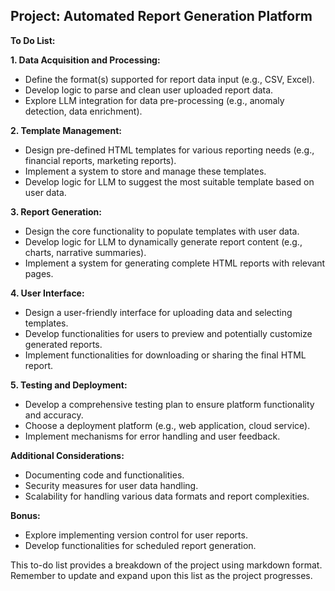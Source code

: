 ## Project: Automated Report Generation Platform

**To Do List:**

**1. Data Acquisition and Processing:**

* Define the format(s)  supported for report data input (e.g., CSV, Excel).
* Develop logic to parse and clean user uploaded report data.
* Explore LLM integration for data pre-processing (e.g., anomaly detection, data enrichment).

**2. Template Management:**

* Design pre-defined HTML templates for various reporting needs (e.g., financial reports, marketing reports).
* Implement a system to store and manage these templates.
* Develop logic for LLM to suggest the most suitable template based on user data. 

**3. Report Generation:**

*  Design the core functionality to populate templates with user data.
*  Develop logic for LLM to dynamically generate report content (e.g., charts, narrative summaries).
*  Implement a system for generating complete HTML reports with relevant pages.

**4. User Interface:**

*  Design a user-friendly interface for uploading data and selecting templates.
*  Develop functionalities for users to preview and potentially customize generated reports.
*  Implement functionalities for downloading or sharing the final HTML report.

**5. Testing and Deployment:**

*  Develop a comprehensive testing plan to ensure platform functionality and accuracy.
*  Choose a deployment platform (e.g., web application, cloud service).
*  Implement mechanisms for error handling and user feedback.

**Additional Considerations:**

*  Documenting code and functionalities.
*  Security measures for user data handling.
*  Scalability for handling various data formats and report complexities.

**Bonus:**

*  Explore implementing version control for user reports.
*  Develop functionalities for scheduled report generation.


This to-do list provides a breakdown of the project using markdown format. Remember to update and expand upon this list as the project progresses. 